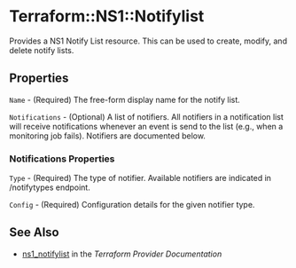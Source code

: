 # Terraform::NS1::Notifylist

Provides a NS1 Notify List resource. This can be used to create, modify, and delete notify lists.

## Properties

`Name` - (Required) The free-form display name for the notify list.

`Notifications` - (Optional) A list of notifiers. All notifiers in a notification list will receive notifications whenever an event is send to the list (e.g., when a monitoring job fails). Notifiers are documented below.

### Notifications Properties

`Type` - (Required) The type of notifier. Available notifiers are indicated in /notifytypes endpoint.

`Config` - (Required) Configuration details for the given notifier type.


## See Also

* [ns1_notifylist](https://www.terraform.io/docs/providers/ns1/r/notifylist.html) in the _Terraform Provider Documentation_